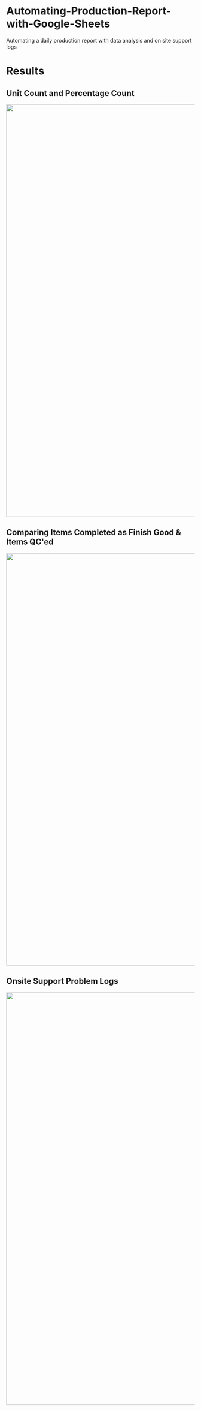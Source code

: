 # Automating-Production-Report-with-Google-Sheets
Automating a daily production report with data analysis and on site support logs

# Results   


## Unit Count and Percentage Count
<img src="app_imgs/countperc.png" width="1100"/>   


## Comparing Items Completed as Finish Good & Items QC'ed
<img src="app_imgs/chart.png" width="1100"/>   


## Onsite Support Problem Logs
<img src="app_imgs/userlog.png" width="1100"/> 

